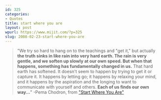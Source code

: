 ```yaml
---
id: 325
categories:
- Quotes
title: start where you are
layout: post
wpurl: https://www.mijit.com/?p=325
slug: 2008-02-23-start-where-you-are
---
```

<blockquote>"We try so hard to hang on to the teachings and "get it," but actually <strong>the truth sinks in like rain into very hard earth.  The rain is very gentle, and we soften up slowly at our own speed.  But when that happens, something has fundamentally changed in us.</strong>  That hard earth has softened.  It doesn't seem to happen by trying to get it or capture it.  It happens by letting go; it happens by relaxing your mind, and it happens by the aspiration and the longing to want to communicate with yourself and others.  <strong>Each of us finds our own way...</strong>"
-Pema Chodron, from <a href="https://www.amazon.com/exec/obidos/ASIN/0877738807/ref=nosim/mijitcom">"Start Where You Are"</a></blockquote>
